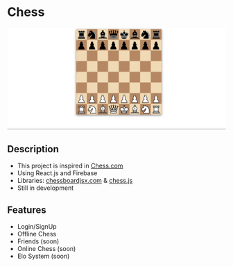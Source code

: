 # Chess
<img src="/public/chess.png" alt="Chess" />

## Description

- This project is inspired in [Chess.com](https://www.chess.com/)
- Using React.js and Firebase
- Libraries: [chessboardjsx.com](https://chessboardjsx.com/) & [chess.js](https://github.com/jhlywa/chess.js)
- Still in development

## Features

- Login/SignUp
- Offline Chess
- Friends (soon)
- Online Chess (soon)
- Elo System (soon)
